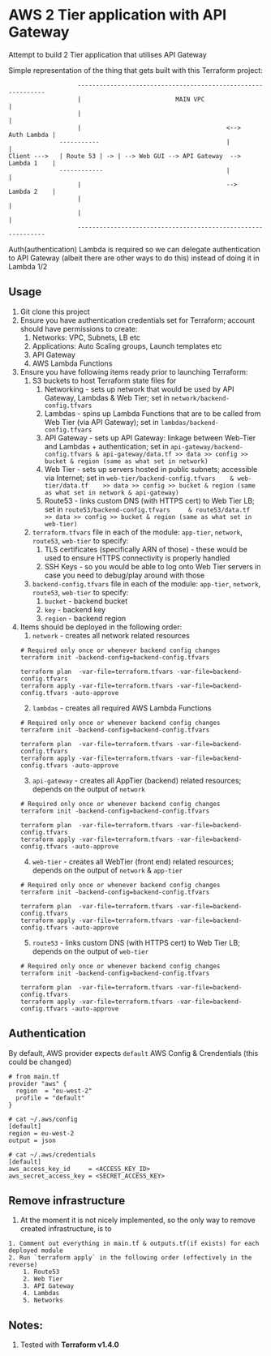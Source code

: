 # AWS 2 Tier application with API Gateway

Attempt to build 2 Tier application that utilises API Gateway

Simple representation of the thing that gets built with this Terraform project:
```
                   -------------------------------------------------------------
                   |                          MAIN VPC                         |
                   |                                                           |
                   |                                        <-->   Auth Lambda |
              -----------                                   |                  |
Client --->   | Route 53 | -> | --> Web GUI --> API Gateway  -->   Lambda 1    |
              ------------                                  |                  |
                   |                                        -->    Lambda 2    |
                   |                                                           |
                   |                                                           |
                   -------------------------------------------------------------
```

Auth(authentication) Lambda is required so we can delegate authentication to API Gateway (albeit there are other ways to do this) instead of doing it in Lambda 1/2


## Usage
1. Git clone this project
2. Ensure you have authentication credentials set for Terraform; account should have permissions to create:
    1. Networks: VPC, Subnets, LB etc
    2. Applications: Auto Scaling groups, Launch templates etc
    3. API Gateway
    4. AWS Lambda Functions
3. Ensure you have following items ready prior to launching Terraform:
    1. S3 buckets to host Terraform state files for
        1. Networking  - sets up network that would be used by API Gateway, Lambdas & Web Tier;           set in `network/backend-config.tfvars`
        2. Lambdas     - spins up Lambda Functions that are to be called from Web Tier (via API Gateway); set in `lambdas/backend-config.tfvars`
        3. API Gateway - sets up API Gateway: linkage between Web-Tier and Lambdas + authentication;      set in `api-gateway/backend-config.tfvars & api-gateway/data.tf >> data >> config >> bucket & region (same as what set in network)`
        4. Web Tier    - sets up servers hosted in public subnets; accessible via Internet;               set in `web-tier/backend-config.tfvars    & web-tier/data.tf    >> data >> config >> bucket & region (same as what set in network & api-gateway)`
        5. Route53     - links custom DNS (with HTTPS cert) to Web Tier LB;                               set in `route53/backend-config.tfvars     & route53/data.tf     >> data >> config >> bucket & region (same as what set in web-tier)`
    2. `terraform.tfvars` file in each of the module: `app-tier`, `network`, `route53`, `web-tier` to specify:
        1. TLS certificates (specifically ARN of those) - these would be used to ensure HTTPS connectivity is properly handled
        2. SSH Keys - so you would be able to log onto Web Tier servers in case you need to debug/play around with those
    3. `backend-config.tfvars` file in each of the module: `app-tier`, `network`, `route53`, `web-tier` to specify:
        1. `bucket` - backend bucket
        2. `key`    - backend key
        3. `region` - backend region
4. Items should be deployed in the following order:
    1. `network`  - creates all network related resources
    ```
    # Required only once or whenever backend config changes
    terraform init -backend-config=backend-config.tfvars

    terraform plan  -var-file=terraform.tfvars -var-file=backend-config.tfvars
    terraform apply -var-file=terraform.tfvars -var-file=backend-config.tfvars -auto-approve
    ```
    2. `lambdas` - creates all required AWS Lambda Functions
    ```
    # Required only once or whenever backend config changes
    terraform init -backend-config=backend-config.tfvars

    terraform plan  -var-file=terraform.tfvars -var-file=backend-config.tfvars
    terraform apply -var-file=terraform.tfvars -var-file=backend-config.tfvars -auto-approve
    ```
    3. `api-gateway` - creates all AppTier (backend) related resources;   depends on the output of `network`
    ```
    # Required only once or whenever backend config changes
    terraform init -backend-config=backend-config.tfvars

    terraform plan  -var-file=terraform.tfvars -var-file=backend-config.tfvars
    terraform apply -var-file=terraform.tfvars -var-file=backend-config.tfvars -auto-approve
    ```
    4. `web-tier` - creates all WebTier (front end) related resources; depends on the output of `network` & `app-tier`
    ```
    # Required only once or whenever backend config changes
    terraform init -backend-config=backend-config.tfvars

    terraform plan  -var-file=terraform.tfvars -var-file=backend-config.tfvars
    terraform apply -var-file=terraform.tfvars -var-file=backend-config.tfvars -auto-approve
    ```
    5. `route53` - links custom DNS (with HTTPS cert) to Web Tier LB; depends on the output of `web-tier`
    ```
    # Required only once or whenever backend config changes
    terraform init -backend-config=backend-config.tfvars

    terraform plan  -var-file=terraform.tfvars -var-file=backend-config.tfvars
    terraform apply -var-file=terraform.tfvars -var-file=backend-config.tfvars -auto-approve
    ```


## Authentication
By default, AWS provider expects `default` AWS Config & Crendentials (this could be changed)
```
# from main.tf
provider "aws" {
  region  = "eu-west-2"
  profile = "default"
}

# cat ~/.aws/config
[default]
region = eu-west-2
output = json

# cat ~/.aws/credentials
[default]
aws_access_key_id     = <ACCESS_KEY_ID>
aws_secret_access_key = <SECRET_ACCESS_KEY>
```


## Remove infrastructure
1. At the moment it is not nicely implemented, so the only way to remove created infrastructure, is to
```
1. Comment out everything in main.tf & outputs.tf(if exists) for each deployed module
2. Run `terraform apply` in the following order (effectively in the reverse)
    1. Route53
    2. Web Tier
    3. API Gateway
    4. Lambdas
    5. Networks
```


## Notes:
1. Tested with **Terraform v1.4.0**

